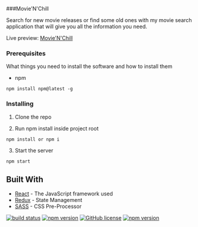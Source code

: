 ###Movie'N'Chill

Search for new movie releases or find some old ones with my movie search application that will give you all the information you need.

Live preview: [Movie'N'Chill](https://www.sekenikola.com/movienchill/)

### Prerequisites

What things you need to install the software and how to install them

- npm

```
npm install npm@latest -g
```

### Installing

1. Clone the repo

2. Run npm install inside project root

```
npm install or npm i
```

3. Start the server

```
npm start
```

## Built With

* [React](https://reactjs.org/) - The JavaScript framework used
* [Redux](https://redux.js.org/) - State Management
* [SASS](https://sass-lang.com/) - CSS Pre-Processor

[![build status](https://img.shields.io/travis/reduxjs/react-redux/master.svg?style=flat-square)](https://travis-ci.org/reduxjs/react-redux) [![npm version](https://img.shields.io/npm/v/react-redux.svg?style=flat-square)](https://www.npmjs.com/package/react-redux)
[![GitHub license](https://img.shields.io/badge/license-MIT-blue.svg)](https://github.com/facebook/react/blob/master/LICENSE) [![npm version](https://img.shields.io/npm/v/react.svg?style=flat)](https://www.npmjs.com/package/react) 
